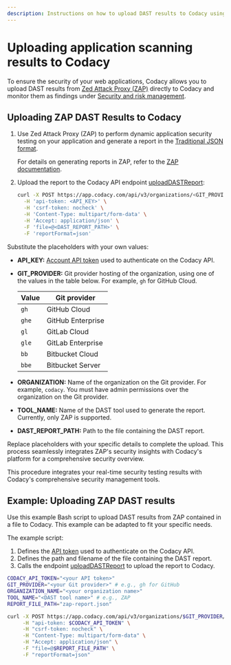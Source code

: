 ```yaml
---
description: Instructions on how to upload DAST results to Codacy using the API.
---
```


# Uploading application scanning results to Codacy

To ensure the security of your web applications, Codacy allows you to upload DAST results from [Zed Attack Proxy (ZAP)](https://www.zaproxy.org/) directly to Codacy and monitor them as findings under [Security and risk management](../../organizations/managing-security-and-risk.md).

## Uploading ZAP DAST Results to Codacy

1.  Use Zed Attack Proxy (ZAP) to perform dynamic application security testing on your application and generate a report in the [Traditional JSON format](https://www.zaproxy.org/docs/desktop/addons/report-generation/report-traditional-json/).

    For details on generating reports in ZAP, refer to the [ZAP documentation](https://www.zaproxy.org/docs/).

1.  Upload the report to the Codacy API endpoint [<span class="skip-vale">uploadDASTReport</span>](https://app.codacy.com/api/api-docs#uploaddastreport):

    <!-- TODO TAROT-2712 is `csrf-token: nocheck` required? -->
    ```bash
    curl -X POST https://app.codacy.com/api/v3/organizations/<GIT_PROVIDER>/<ORGANIZATION>/security/tools/dast/<TOOL_NAME>/reports \
      -H 'api-token: <API_KEY>' \
      -H 'csrf-token: nocheck' \
      -H 'Content-Type: multipart/form-data' \
      -H 'Accept: application/json' \
      -F 'file=@<DAST_REPORT_PATH>' \
      -F 'reportFormat=json'
    ```

Substitute the placeholders with your own values:

-   **API_KEY:** [Account API token](../api-tokens.md#account-api-tokens) used to authenticate on the Codacy API.
-   **GIT_PROVIDER:** Git provider hosting of the organization, using one of the values in the table below. For example, `gh` for GitHub Cloud.

    | Value | Git provider      |
    |-------|-------------------|
    | `gh`  | GitHub Cloud      |
    | `ghe` | GitHub Enterprise |
    | `gl`  | GitLab Cloud      |
    | `gle` | GitLab Enterprise |
    | `bb`  | Bitbucket Cloud   |
    | `bbe` | Bitbucket Server  |

-   **ORGANIZATION:** Name of the organization on the Git provider. For example, `codacy`. You must have admin permissions over the organization on the Git provider.

-   **TOOL_NAME:** Name of the DAST tool used to generate the report. Currently, only ZAP is supported.

-   **DAST_REPORT_PATH:** Path to the file containing the DAST report.

Replace placeholders with your specific details to complete the upload. This process seamlessly integrates ZAP's security insights with Codacy's platform for a comprehensive security overview.

This procedure integrates your real-time security testing results with Codacy's comprehensive security management tools. 
 
## Example: Uploading ZAP DAST results

Use this example Bash script to upload DAST results from ZAP contained in a file to Codacy. This example can be adapted to fit your specific needs.

The example script:

1.  Defines the [API token](../api-tokens.md#account-api-tokens) used to authenticate on the Codacy API.
1.  Defines the path and filename of the file containing the DAST report.
1.  Calls the endpoint [<span class="skip-vale">uploadDASTReport</span>](https://app.codacy.com/api/api-docs#uploaddastreport) to upload the report to Codacy.

<!-- TODO TAROT-2712 is `csrf-token: nocheck` required? -->
```bash
CODACY_API_TOKEN="<your API token>"
GIT_PROVIDER="<your Git provider>" # e.g., gh for GitHub
ORGANIZATION_NAME="<your organization name>"
TOOL_NAME="<DAST tool name>" # e.g., ZAP
REPORT_FILE_PATH="zap-report.json"

curl -X POST https://app.codacy.com/api/v3/organizations/$GIT_PROVIDER/$ORGANIZATION_NAME/security/tools/dast/$TOOL_NAME/reports \
     -H "api-token: $CODACY_API_TOKEN" \
     -H "csrf-token: nocheck" \
     -H "Content-Type: multipart/form-data" \
     -H "Accept: application/json" \
     -F "file=@$REPORT_FILE_PATH" \
     -F "reportFormat=json"
```
